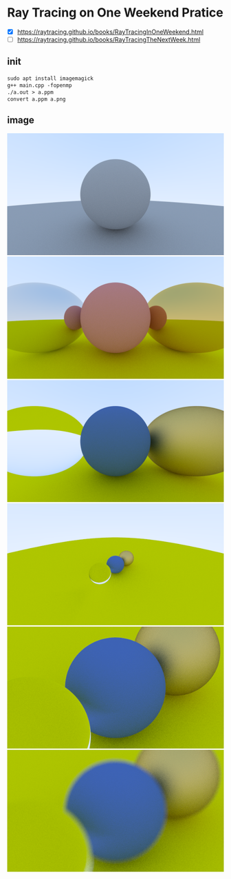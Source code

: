 # Ray Tracing on One Weekend Pratice

 - [x] https://raytracing.github.io/books/RayTracingInOneWeekend.html
 - [ ] https://raytracing.github.io/books/RayTracingTheNextWeek.html

## init

```
sudo apt install imagemagick
g++ main.cpp -fopenmp
./a.out > a.ppm
convert a.ppm a.png
```

## image

![](diffuse.png)
![](shiny-metal.png)
![](dielectric2.png)
![](cameraps.png)
![](camerapszoom.png)
![](aspecture.png)